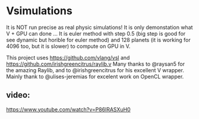 # Vsimulations

It is NOT run precise as real physic simulations! It is only demonstation what V + GPU can done ...
It is euler method with step 0.5 (big step is good for see dynamic but horible for euler method) and 128 planets (it is working for 4096 too, but it is slower) to compute on GPU in V.

This project uses https://github.com/vlang/vsl and https://github.com/irishgreencitrus/raylib.v
Many thanks to @raysan5 for the amazing Raylib, and to @irishgreencitrus for his excellent V wrapper. <br>
Mainly thank to @ulises-jeremias for excelent work on OpenCL wrapper.

## video:
https://www.youtube.com/watch?v=P86lRASXuH0

